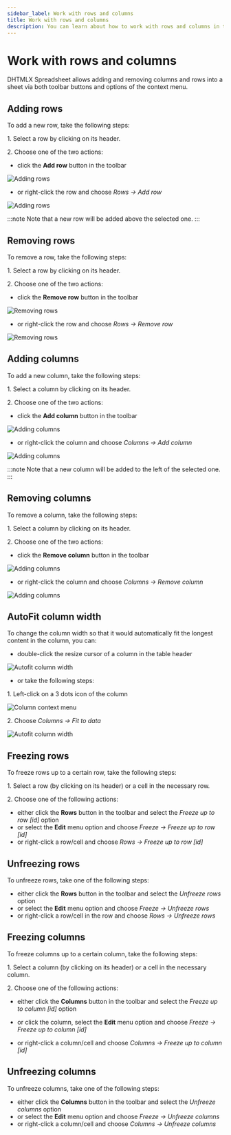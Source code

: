 ```yaml
---
sidebar_label: Work with rows and columns
title: Work with rows and columns
description: You can learn about how to work with rows and columns in the documentation of the DHTMLX JavaScript Spreadsheet library. Browse developer guides and API reference, try out code examples and live demos, and download a free 30-day evaluation version of DHTMLX Spreadsheet.
---
```


# Work with rows and columns

DHTMLX Spreadsheet allows adding and removing columns and rows into a sheet via both toolbar buttons and options of the context menu.

## Adding rows

To add a new row, take the following steps:

1\. Select a row by clicking on its header.

2\. Choose one of the two actions:

- click the **Add row** button in the toolbar

![Adding rows](assets/add_row_button.png)

- or right-click the row and choose *Rows -> Add row*

![Adding rows](assets/add_row_context_menu.png)

:::note 
Note that a new row will be added above the selected one.
:::

## Removing rows

To remove a row, take the following steps:

1\. Select a row by clicking on its header.

2\. Choose one of the two actions:

- click the **Remove row** button in the toolbar

![Removing rows](assets/remove_row_button.png)

- or right-click the row and choose *Rows -> Remove row*

![Removing rows](assets/remove_row_context_menu.png)

## Adding columns

To add a new column, take the following steps:

1\. Select a column by clicking on its header.

2\. Choose one of the two actions:

- click the **Add column** button in the toolbar

![Adding columns](assets/add_column_button.png)

- or right-click the column and choose *Columns -> Add column*

![Adding columns](assets/add_column_context_menu.png)

:::note 
Note that a new column will be added to the left of the selected one.
:::

## Removing columns

To remove a column, take the following steps:

1\. Select a column by clicking on its header.

2\. Choose one of the two actions:

- click the **Remove column** button in the toolbar

![Adding columns](assets/remove_column_button.png)

- or right-click the column and choose *Columns -> Remove column*

![Adding columns](assets/remove_column_context_menu.png)

## AutoFit column width

To change the column width so that it would automatically fit the longest content in the column, you can:

- double-click the resize cursor of a column in the table header 

![Autofit column width](assets/resize_cursor.png)

- or take the following steps:

1\. Left-click on a 3 dots icon of the column

![Column context menu](assets/column_context_menu.png)

2\. Choose *Columns -> Fit to data*

![Autofit column width](assets/column_autofit.png)

## Freezing rows

To freeze rows up to a certain row, take the following steps:

1\. Select a row (by clicking on its header) or a cell in the necessary row.

2\. Choose one of the following actions:

- either click the **Rows** button in the toolbar and select the *Freeze up to row [id]* option
- or select the **Edit** menu option and choose *Freeze -> Freeze up to row [id]*
- or right-click a row/cell and choose *Rows -> Freeze up to row [id]*



## Unfreezing rows

To unfreeze rows, take one of the following steps:

- either click the **Rows** button in the toolbar and select the *Unfreeze rows* option
- or select the **Edit** menu option and choose *Freeze -> Unfreeze rows*
- or right-click a row/cell in the row and choose *Rows -> Unfreeze rows*



## Freezing columns

To freeze columns up to a certain column, take the following steps:

1\. Select a column (by clicking on its header) or a cell in the necessary column.

2\. Choose one of the following actions:

- either click the **Columns** button in the toolbar and select the *Freeze up to column [id]* option



- or click the column, select the **Edit** menu option and choose *Freeze -> Freeze up to column [id]*



- or right-click a column/cell and choose *Columns -> Freeze up to column [id]*



## Unfreezing columns

To unfreeze columns, take one of the following steps:

- either click the **Columns** button in the toolbar and select the *Unfreeze columns* option
- or select the **Edit** menu option and choose *Freeze -> Unfreeze columns*
- or right-click a column/cell and choose *Columns -> Unfreeze columns*

